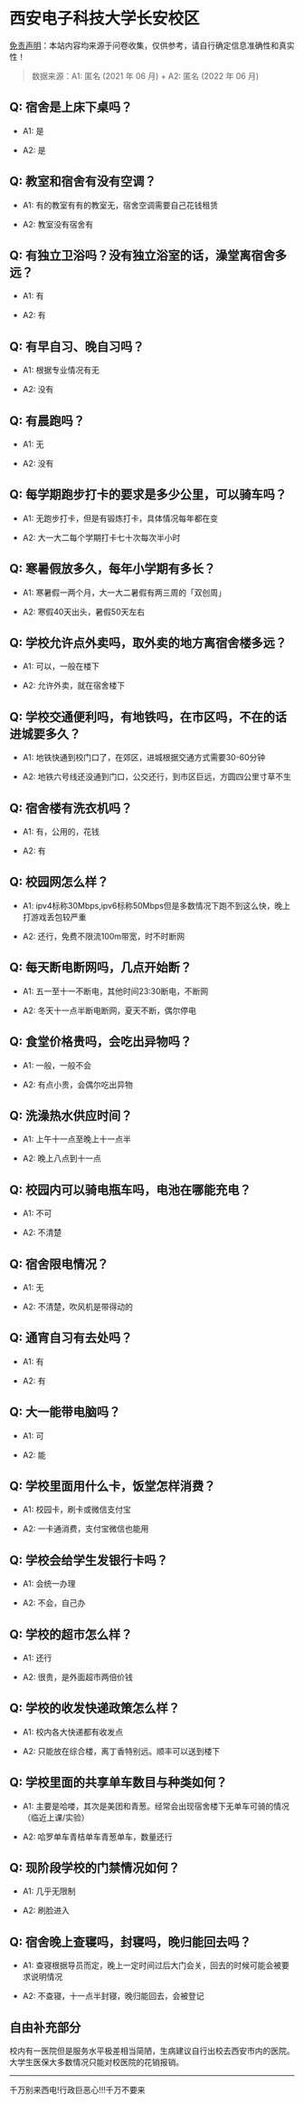 # 西安电子科技大学长安校区

[免责声明](https://colleges.chat/#_3)：本站内容均来源于问卷收集，仅供参考，请自行确定信息准确性和真实性！

> 数据来源：A1: 匿名 (2021 年 06 月) + A2: 匿名 (2022 年 06 月)

## Q: 宿舍是上床下桌吗？

- A1: 是

- A2: 是

## Q: 教室和宿舍有没有空调？

- A1: 有的教室有有的教室无，宿舍空调需要自己花钱租赁

- A2: 教室没有宿舍有

## Q: 有独立卫浴吗？没有独立浴室的话，澡堂离宿舍多远？

- A1: 有

- A2: 有

## Q: 有早自习、晚自习吗？

- A1: 根据专业情况有无

- A2: 没有

## Q: 有晨跑吗？

- A1: 无

- A2: 没有

## Q: 每学期跑步打卡的要求是多少公里，可以骑车吗？

- A1: 无跑步打卡，但是有锻炼打卡，具体情况每年都在变

- A2: 大一大二每个学期打卡七十次每次半小时

## Q: 寒暑假放多久，每年小学期有多长？

- A1: 寒暑假一两个月，大一大二暑假有两三周的「双创周」

- A2: 寒假40天出头，暑假50天左右

## Q: 学校允许点外卖吗，取外卖的地方离宿舍楼多远？

- A1: 可以，一般在楼下

- A2: 允许外卖，就在宿舍楼下

## Q: 学校交通便利吗，有地铁吗，在市区吗，不在的话进城要多久？

- A1: 地铁快通到校门口了，在郊区，进城根据交通方式需要30-60分钟

- A2: 地铁六号线还没通到门口，公交还行，到市区巨远，方圆四公里寸草不生

## Q: 宿舍楼有洗衣机吗？

- A1: 有，公用的，花钱

- A2: 有

## Q: 校园网怎么样？

- A1: ipv4标称30Mbps,ipv6标称50Mbps但是多数情况下跑不到这么快，晚上打游戏丢包较严重

- A2: 还行，免费不限流100m带宽，时不时断网

## Q: 每天断电断网吗，几点开始断？

- A1: 五一至十一不断电，其他时间23:30断电，不断网

- A2: 冬天十一点半断电断网，夏天不断，偶尔停电

## Q: 食堂价格贵吗，会吃出异物吗？

- A1: 一般，一般不会

- A2: 有点小贵，会偶尔吃出异物

## Q: 洗澡热水供应时间？

- A1: 上午十一点至晚上十一点半

- A2: 晚上八点到十一点

## Q: 校园内可以骑电瓶车吗，电池在哪能充电？

- A1: 不可

- A2: 不清楚

## Q: 宿舍限电情况？

- A1: 无

- A2: 不清楚，吹风机是带得动的

## Q: 通宵自习有去处吗？

- A1: 有

- A2: 有

## Q: 大一能带电脑吗？

- A1: 可

- A2: 能

## Q: 学校里面用什么卡，饭堂怎样消费？

- A1: 校园卡，刷卡或微信支付宝

- A2: 一卡通消费，支付宝微信也能用

## Q: 学校会给学生发银行卡吗？

- A1: 会统一办理

- A2: 不会，自己办

## Q: 学校的超市怎么样？

- A1: 还行

- A2: 很贵，是外面超市两倍价钱

## Q: 学校的收发快递政策怎么样？

- A1: 校内各大快递都有收发点

- A2: 只能放在综合楼，离丁香特别远。顺丰可以送到楼下

## Q: 学校里面的共享单车数目与种类如何？

- A1: 主要是哈喽，其次是美团和青葱。经常会出现宿舍楼下无单车可骑的情况（临近上课/实验）

- A2: 哈罗单车青桔单车青葱单车，数量还行

## Q: 现阶段学校的门禁情况如何？

- A1: 几乎无限制

- A2: 刷脸进入

## Q: 宿舍晚上查寝吗，封寝吗，晚归能回去吗？

- A1: 查寝根据导员而定，晚上一定时间过后大门会关，回去的时候可能会被要求说明情况

- A2: 不查寝，十一点半封寝，晚归能回去，会被登记

## 自由补充部分

校内有一医院但是服务水平极差相当简陋，生病建议自行出校去西安市内的医院。大学生医保大多数情况只能对校医院的花销报销。

***

千万别来西电!行政巨恶心!!!千万不要来